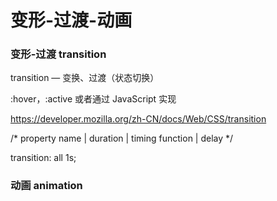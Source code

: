 # 变形-过渡-动画



### 变形-过渡 transition

transition  — 变换、过渡（状态切换）

 :hover，:active 或者通过 JavaScript 实现



https://developer.mozilla.org/zh-CN/docs/Web/CSS/transition



/* property name | duration | timing function | delay */

transition: all 1s;

### 动画 animation




